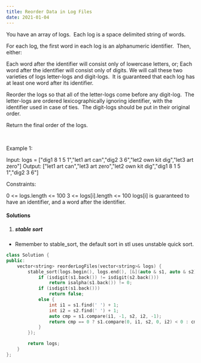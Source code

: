 ```yaml
---
title: Reorder Data in Log Files
date: 2021-01-04
---
```

You have an array of logs.  Each log is a space delimited string of words.

For each log, the first word in each log is an alphanumeric identifier.  Then, either:

Each word after the identifier will consist only of lowercase letters, or;
Each word after the identifier will consist only of digits.
We will call these two varieties of logs letter-logs and digit-logs.  It is guaranteed that each log has at least one word after its identifier.

Reorder the logs so that all of the letter-logs come before any digit-log.  The letter-logs are ordered lexicographically ignoring identifier, with the identifier used in case of ties.  The digit-logs should be put in their original order.

Return the final order of the logs.

 

Example 1:

Input: logs = ["dig1 8 1 5 1","let1 art can","dig2 3 6","let2 own kit dig","let3 art zero"]
Output: ["let1 art can","let3 art zero","let2 own kit dig","dig1 8 1 5 1","dig2 3 6"]
 

Constraints:

0 <= logs.length <= 100
3 <= logs[i].length <= 100
logs[i] is guaranteed to have an identifier, and a word after the identifier.

#### Solutions

1. ##### stable sort

- Remember to stable_sort, the default sort in stl uses unstable quick sort.

```cpp
class Solution {
public:
    vector<string> reorderLogFiles(vector<string>& logs) {
        stable_sort(logs.begin(), logs.end(), [&](auto & s1, auto & s2) {
            if (isdigit(s1.back()) != isdigit(s2.back()))
                return isalpha(s1.back()) != 0;
            if (isdigit(s1.back()))
                return false;
            else {
                int i1 = s1.find(' ') + 1;
                int i2 = s2.find(' ') + 1;
                auto cmp = s1.compare(i1, -1, s2, i2, -1);
                return cmp == 0 ? s1.compare(0, i1, s2, 0, i2) < 0 : cmp < 0;
            }
        });

        return logs;
    }
};
```